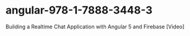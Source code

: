 # angular-978-1-7888-3448-3
Building a Realtime Chat Application with Angular 5 and Firebase [Video]
